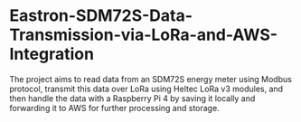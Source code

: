 # Eastron-SDM72S-Data-Transmission-via-LoRa-and-AWS-Integration
The project aims to read data from an SDM72S energy meter using Modbus protocol, transmit this data over LoRa using Heltec LoRa v3 modules, and then handle the data with a Raspberry Pi 4 by saving it locally and forwarding it to AWS for further processing and storage.
